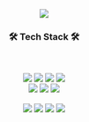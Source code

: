 <div align="center">
<img src="https://capsule-render.vercel.app/api?type=waving&color=gradient&customColorList=20,5,10,10,30&height=300&section=header&text=Younhee%20Github!&fontSize=80" />
</div>
<h3 align="center">
🛠️ Tech Stack 🛠️
</h3>
<br/>
<br/>

<div align="center">
	<img src="https://img.shields.io/badge/HTML5-E34F26?style=flat&logo=HTML5&logoColor=white" />
	<img src="https://img.shields.io/badge/CSS3-1572B6?style=flat&logo=CSS3&logoColor=white" />
  	<img src="https://img.shields.io/badge/javascript-F7DF1E?style=flat&logo=javascript&logoColor=white" />
	<img src="https://img.shields.io/badge/typescript-3178C6?style=flat&logo=typescript&logoColor=white" />
  <br/>
  <img src="https://img.shields.io/badge/react-61DAFB?style=flat&logo=react&logoColor=white" />
  <img src="https://img.shields.io/badge/next.js-000000?style=flat&logo=next.js&logoColor=white" />
  <img src="https://img.shields.io/badge/vue.js-4FC08D?style=flat&logo=vue.js&logoColor=white" />
  <br/>
  <br/>
  <img src="https://img.shields.io/badge/Java-007396?style=flat-square&amp;logo=Java&amp;logoColor=white">
  <img src="https://img.shields.io/badge/Spring-6DB33F?style=flat-square&amp;logo=Spring&amp;logoColor=white">
  <img src="https://img.shields.io/badge/node.js-339933?style=flat&logo=node.js&logoColor=white" />
  <img src="https://img.shields.io/badge/firebase-FFCA28?style=flat&logo=firebase&logoColor=white" />
</div>

<br/>
<br/>


<br/>
<br/>

	

<!--
**younheesong/younheesong** is a ✨ _special_ ✨ repository because its `README.md` (this file) appears on your GitHub profile.

Here are some ideas to get you started:

- 🔭 I’m currently working on ...
- 🌱 I’m currently learning ...
- 👯 I’m looking to collaborate on ...
- 🤔 I’m looking for help with ...
- 💬 Ask me about ...
- 📫 How to reach me: ...
- 😄 Pronouns: ...
- ⚡ Fun fact: ...
-->
